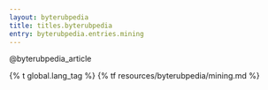```yaml
---
layout: byterubpedia
title: titles.byterubpedia
entry: byterubpedia.entries.mining
---
```


@byterubpedia_article

{% t global.lang_tag %}
{% tf resources/byterubpedia/mining.md %}
